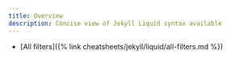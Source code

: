```yaml
---
title: Overview
description: Concise view of Jekyll Liquid syntax available
---
```


- [All filters]({% link cheatsheets/jekyll/liquid/all-filters.md %})
